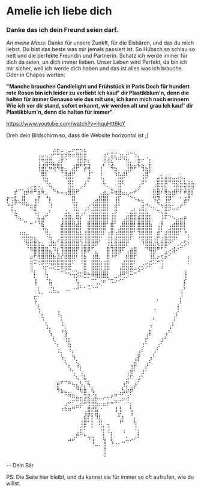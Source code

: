 # Amelie ich liebe dich
### Danke das ich dein Freund seien darf.

*An meine Maus:* Danke für unsere Zunkft, für die Eisbären, und das du mich liebst.
Du bist das beste was mir jemals passiert ist. So Hübsch so schlau so nett und die perfekte Freundin und Partnerin.
Schatz ich werde immer für dich da seien, un dich immer lieben. 
Unser Leben wird Perfekt, da bin ich mir sicher, weil ich werde dich
haben und das ist alles was ich brauche. Oder in Chapos worten:

**"Manche brauchen Candlelight und Frühstück in Paris
Doch für hundert rote Rosen bin ich leider zu verliebt
Ich kauf' dir Plastikblum'n, denn die halten für immer
Genauso wie das mit uns, ich kann mich noch erinnern
Wie ich vor dir stand, sofort erkannt, wir werden alt und grau
Ich kauf' dir Plastikblum'n, denn die halten für immer"**

https://www.youtube.com/watch?v=ihquHtt6IcY 

Dreh dein Bildschirm so, dass die Website horizontal ist ;)

⠀⠀⠀⠀⠀⠀⠀⠀⠀⠀⠀⠀⢀⣀⠀⠀⠀⣀⣀⣀⡀⠀⠀⠀⠀⠀⠀⠀⠀⠀⠀⠀⠀⠀⠀⠀⠀⠀⠀⠀⠀⠀⠀⠀⠀⠀⠀⠀⠀
⠀⠀⠀⠀⠀⠀⠀⠀⢀⣀⣀⢠⠿⠷⣭⣶⣯⣥⣶⣾⣿⠀⠀⠀⠀⢠⠖⣒⡒⢢⣄⡴⠒⢢⡀⠀⠀⠀⠀⠀⠀⠀⠀⠀⠀⠀⠀⠀⠀
⠀⠀⠀⠀⠀⠀⠀⠀⢸⠷⣾⣿⡀⢠⡿⠑⠀⠀⢸⣿⡿⡄⠀⠀⠀⢸⢼⣍⠙⠛⠙⢷⡀⠀⣷⠒⠈⡆⠀⠀⠀⠀⠀⠀⠀⠀⠀⠀⠀
⠀⠀⠀⠀⠀⠀⠀⠀⢸⣼⡟⣭⣻⢿⣧⡀⠀⣰⡿⠛⣫⣽⠀⠀⢠⠃⠈⢾⣄⠀⠀⢸⣷⡶⠓⢷⣄⡇⠀⠀⠀⠀⠀⠀⠀⠀⠀⠀⠀
⠀⠀⠀⠀⠀⠀⠀⠀⠈⣿⡏⠀⠈⠀⠙⣿⣴⡿⠁⠀⠁⢸⠂⠀⢸⠀⠀⠀⢫⣆⣰⡟⠁⠀⠀⢈⣿⠃⠀⠀⡀⠀⠀⠀⠀⠀⠀⠀⠀
⠀⠀⠀⠀⠀⠀⠀⠀⠀⠸⣷⠀⠀⠀⠀⠘⣿⡇⠀⠀⢀⡟⠀⠀⠘⡆⠀⠀⠀⣿⡏⠀⠀⠀⠀⣸⡏⠀⠀⣾⣿⣿⣿⣶⣾⡝⡆⣀⡀
⠀⠀⠀⠀⠀⢀⡠⣤⠤⡀⠈⢧⡀⠀⠀⠀⣻⡇⠀⣠⠞⠀⠀⠀⠀⠙⢄⡀⠀⣿⠁⠀⠀⠀⣰⠋⠀⠀⡰⣿⢿⣏⠀⠹⣷⣿⣿⣿⣿
⠀⠀⡞⠉⢱⡾⠾⠛⣷⠷⡀⠀⠙⠦⠤⢤⣿⣿⠟⠀⠀⠀⠀⠀⢀⣴⣀⠭⢶⣿⣤⣄⠤⠞⠁⠀⠀⠀⣿⣿⠎⢿⣦⣾⠟⠏⠾⣿⡇
⡖⢒⣇⡀⣿⠀⠀⢠⡟⠀⠘⡆⠀⠀⠀⠀⠀⣿⠀⠀⠀⠀⠀⣠⣿⣿⡇⠀⢰⡏⠀⠈⠑⠢⣄⡀⠀⠀⢻⡹⠀⢸⡿⠁⠀⠂⣰⡟⠀
⠱⣼⠋⠉⠛⠷⣤⣼⠁⠀⠀⢱⠀⠀⠀⠀⠀⢹⡇⠀⠀⡠⢺⣿⣿⣿⡇⠀⣼⠇⠀⠀⠀⠀⠀⣭⠲⢄⡀⠙⢦⣼⣧⠄⢀⡴⠋⠀⠀
⠀⠻⣆⠀⠀⠀⠈⢻⡄⠀⢀⠆⠀⠀⠀⣰⡄⠘⣷⢀⡜⠁⣾⣿⣿⣿⡇⢀⡿⠀⠀⠀⣴⣧⢸⣿⣧⠀⠉⠲⢄⣿⠋⠉⠉⠀⠀⠀⠀
⠀⠀⠙⢦⡀⠀⠀⠀⣧⣴⠋⠀⠀⠀⢠⣿⣿⡄⢿⡎⠀⢸⣿⣿⣿⣿⡇⢸⡇⠀⢀⣾⣿⣿⣾⣿⣿⡇⠀⠀⢸⠏⠑⠢⣀⣤⡶⠀⠀
⠀⠀⠀⠀⠈⠁⠒⠈⠙⣯⠀⠀⠀⠀⣼⣿⣿⣿⣼⡇⠀⣿⣿⣿⣿⣿⠃⣾⠃⢀⣿⣿⣿⡇⣿⣿⣿⣧⠀⢀⡿⠀⢀⣴⣿⣿⡇⠀⠀
⠀⠀⠀⢀⣀⠀⠀⠀⠀⠘⣷⠀⠀⠀⣿⣿⣿⣿⣟⡇⢠⣿⣿⣿⣿⡟⢀⣿⢀⣾⣿⣿⣿⠇⢿⣿⣿⣿⠀⣸⠇⢠⣾⣿⣿⠏⢣⠀⠀
⠀⠀⠀⠈⢿⣿⣦⣄⠀⠀⠘⣧⠀⢀⣿⣿⣿⣿⣿⣿⢸⣿⣿⣿⡿⠁⢸⡏⣸⣿⣿⣿⡟⠀⠸⣿⣿⣿⢀⡿⢠⣿⣿⣿⠏⠀⠀⡇⠀
⠀⠀⠀⠀⠈⢿⣿⣿⣷⣄⠀⣸⣷⠉⣿⣿⣿⣿⣿⢹⣸⣿⣿⡿⠁⠀⢸⣇⣿⣿⣿⡟⠀⠀⠀⠹⣿⣿⣼⢧⣿⣿⠟⠁⢀⢔⡫⠆⠀
⠀⠀⠀⠀⠀⠈⠻⣿⣿⣿⣿⣄⠹⡆⢹⣿⣿⣿⡟⢸⣿⡿⠋⡀⠀⠀⣿⢹⣿⣿⠏⢀⣴⣿⠀⠀⠙⢿⣿⠛⠋⢁⡠⣺⠔⠉⠀⠀⠀
⠀⠀⠀⠀⠀⠀⣠⠟⢿⣿⣿⣿⣧⣹⡜⣿⣿⣿⠇⢸⣧⠀⢰⣿⡀⠀⣿⠸⠟⠁⠀⣾⣿⡟⠀⠀⠀⢸⣇⡠⢖⡭⠊⠀⠀⠀⠀⡄⠀
⠀⠀⠀⠀⠀⠀⢾⠭⢒⡿⠿⢿⣿⣿⣿⣿⣿⠏⠀⠸⣿⠀⣿⣿⣷⢰⣿⠀⠀⠀⣼⣿⣿⠇⠀⢀⡤⣞⠭⠚⢹⠀⠀⠀⠀⠀⠀⠇⠀
⠀⠀⠀⠀⠀⠀⢸⡀⠀⠘⡏⠒⠪⠭⣛⡿⠯⣀⡀⠀⣿⠀⣿⣿⣿⣸⡿⠀⠀⢰⣿⣿⣿⠴⣪⠕⠊⠁⠀⠀⠚⠀⠀⠀⠀⠀⢀⠀⠀
⠀⠀⠀⠀⠀⠀⠀⡇⠀⠀⢳⠀⠀⠀⠀⠉⠑⢲⡪⠭⣛⡓⠿⢿⣿⣿⣇⠀⣀⠼⢛⡩⠒⠉⠀⠀⠀⠀⠀⠀⠀⠀⠀⠀⠀⠀⢸⠀⠀
⠀⠀⠀⠀⠀⠀⠀⢸⠀⠀⠈⣧⠀⠀⠀⠀⠀⠀⢣⠀⠀⠀⠉⢁⡐⠖⠈⠩⠔⠊⠁⠀⠀⠀⠀⠀⠀⠀⠀⠀⠀⠀⠀⠀⠀⠀⡎⠀⠀
⠀⠀⠀⠀⠀⠀⠀⠀⡆⠀⠀⠘⣆⠀⠀⢀⡀⠠⠼⠓⠂⠩⠑⠒⠈⠀⠀⠀⠀⠀⠀⠀⠀⠀⠀⠀⠀⠀⠀⠀⠀⠀⠀⠀⠀⢀⠇⠀⠀
⠀⠀⠀⠀⠀⠀⠀⣀⡙⠂⠀⠉⠉⠉⠀⠀⠀⠀⠀⠀⠀⠀⠀⠀⠀⠀⠀⠀⠀⠀⠀⠀⠀⠀⠀⠀⠀⠀⠀⠀⠀⠀⠀⠀⠀⢸⠀⠀⠀
⠀⠀⠀⠀⠀⠀⠀⢱⠀⠀⠀⠀⠀⠀⠀⠀⠀⠀⠀⠀⠀⠀⠀⠀⠀⠀⠀⠀⠀⠀⠀⠀⠀⠀⠀⠀⠀⠀⠀⠂⠀⠀⠀⠀⠀⡇⠀⠀⠀
⠀⠀⠀⠀⠀⠀⠀⠀⢇⠀⠀⠀⠀⠀⠀⠀⠀⠀⠀⠀⠀⠀⠀⠀⠀⠀⠀⠀⠀⠀⠀⠀⠀⠀⠀⠀⠀⠀⢀⠀⠀⠀⠀⠀⢸⠀⠀⠀⠀
⠀⠀⠀⠀⠀⠀⠀⠀⠘⡄⠀⠀⠀⢸⡀⠀⠀⠀⠀⠀⠀⠀⠀⠀⠀⠀⠀⠀⠀⠀⠀⠀⠀⠀⠀⠀⠀⠀⠀⠀⠀⠀⠀⠀⡎⠀⠀⠀⠀
⠀⠀⠀⠀⠀⠀⠀⠀⠀⠹⡀⠀⠀⠀⢇⠀⠀⠀⠀⠀⠀⠀⠀⠀⠀⠀⠀⠀⠀⠀⠀⠀⠀⠀⠀⠀⠀⠀⠃⠀⠀⠀⠀⡸⠀⠀⠀⠀⠀
⠀⠀⠀⠀⠀⠀⠀⠀⠀⠀⢱⡀⠀⠀⠘⡄⠀⠀⠀⠀⠀⠀⠀⠀⠀⠀⠀⠀⠀⠀⠀⠀⠀⠀⠀⠀⠀⠰⠀⠀⠀⠀⢠⠃⠀⠀⠀⠀⠀
⠀⠀⠀⠀⠀⠀⠀⠀⠀⠀⠀⢣⠀⠀⠘⣳⠀⠀⠀⠀⠀⠀⠀⠀⠀⠀⠀⠀⠀⠀⠀⠀⠀⠀⠀⠀⢀⡇⠀⠀⠀⢠⠃⠀⠀⠀⠀⠀⠀
⠀⠀⠀⠀⠀⠀⠀⠀⠀⠀⠀⠀⢇⠀⠀⢹⡆⠀⠀⠀⠀⠀⠀⠀⠀⠀⠀⠀⠀⠀⠀⠀⠀⠀⠀⠀⡞⠀⠀⠀⣰⠃⠀⠀⠀⠀⠀⠀⠀
⠀⠀⠀⠀⠀⠀⠀⠀⠀⠀⠀⠀⠈⠆⠀⠀⢷⠀⠀⠀⠀⠀⠀⠀⠀⠀⠀⠀⠀⠀⠀⠀⠀⠀⠀⡸⠁⠀⠀⡰⠁⠀⠀⠀⠀⠀⠀⠀⠀
⠀⠀⠀⠀⠀⠀⠀⠀⠀⠀⠀⠀⠀⠸⡄⠀⠘⡆⠀⠀⠀⠀⠀⠀⠀⠀⠀⠀⠀⠀⠀⠀⠀⠀⣰⠃⠀⠀⡰⠁⠀⠀⠀⠀⠀⠀⠀⠀⠀
⠀⠀⠀⠀⠀⠀⠀⠀⠀⠀⠀⠀⠀⠀⠱⡀⠀⠹⡀⠀⠀⠀⠀⠀⠀⠀⠀⠀⠀⠀⠀⠀⠀⢠⡏⠀⠀⡰⠁⠀⠀⠀⠀⠀⠀⠀⠀⠀⠀
⠀⠀⠀⠀⠀⠀⠀⠀⠀⠀⠀⠀⠀⠀⠀⠑⡄⠀⢱⡀⠀⠀⠀⠀⠀⠀⠀⠀⠀⠀⠀⠀⢠⡿⠀⠀⡰⠁⠀⠀⠀⠀⠀⠀⠀⠀⠀⠀⠀
⠀⠀⠀⠀⠀⠀⠀⠀⠀⠀⠀⠀⠀⠀⠀⠀⠘⢆⠀⢣⠀⠀⠀⠀⠀⠀⠀⠀⠀⠀⠀⢀⢾⠃⠀⣰⠃⠀⠀⠀⠀⠀⠀⠀⠀⠀⠀⠀⠀
⠀⠀⠀⠀⠀⠀⠀⠀⠀⠀⠀⠀⠀⠀⠀⠀⠀⠈⢦⠈⣧⠀⠀⠀⠀⠀⠀⠀⠀⠀⠀⣨⠏⠀⣰⠃⠀⠀⠀⠀⠀⠀⠀⠀⠀⠀⠀⠀⠀
⠀⠀⠀⠀⠀⠀⠀⠀⠀⠀⠀⠀⠀⡶⠋⠉⠓⢦⣄⢣⡈⢧⠀⠀⠀⠀⠀⠀⠀⠀⢰⡛⠀⣰⠁⠀⠀⠀⠀⠀⠀⠀⠀⠀⠀⠀⠀⠀⠀
⠀⠀⠀⠀⠀⠀⠀⠀⠀⠀⠀⠀⠀⠻⣦⣄⡀⠀⠙⢷⣷⠀⢧⠀⠀⠀⠀⠀⠀⢀⣣⡵⡾⠁⠀⠀⠀⠀⠀⠀⠀⠀⠀⠀⠀⠀⠀⠀⠀
⠀⠀⠀⠀⠀⠀⠀⠀⠀⠀⠀⠀⠀⠀⠀⠉⠛⠷⣦⣤⣹⣟⣈⣇⣀⡠⠤⠖⠛⠉⣁⣰⠁⠀⠀⠀⠀⠀⠀⠀⠀⠀⠀⠀⠀⠀⠀⠀⠀
⠀⠀⠀⠀⠀⠀⠀⠀⠀⠀⠀⠀⠀⠀⠀⣠⠖⠋⣉⣽⠿⢻⣿⣧⣤⣤⡶⠶⠛⠋⠁⠘⡄⠀⠀⠀⠀⠀⠀⠀⠀⠀⠀⠀⠀⠀⠀⠀⠀
⠀⠀⠀⠀⠀⠀⠀⠀⠀⠀⠀⠀⠀⠀⠰⠷⠶⠛⠉⠁⢀⣿⡞⣧⠐⠀⠀⠀⢸⢸⠀⠀⢣⠀⠀⠀⠀⠀⠀⠀⠀⠀⠀⠀⠀⠀⠀⠀⠀
⠀⠀⠀⠀⠀⠀⠀⠀⠀⠀⠀⠀⠀⠀⠀⠀⠀⠀⠀⠀⣜⡟⡇⢻⡆⠀⠀⠀⠀⠏⡄⠀⠘⡀⠀⠀⠀⠀⠀⠀⠀⠀⠀⠀⠀⠀⠀⠀⠀
⠀⠀⠀⠀⠀⠀⠀⠀⠀⠀⠀⠀⠀⠀⠀⠀⠀⠀⠀⢰⣿⠃⡇⠀⣿⠀⣀⠀⠀⠸⠃⠀⠀⢧⠀⠀⠀⠀⠀⠀⠀⠀⠀⠀⠀⠀⠀⠀⠀
⠀⠀⠀⠀⠀⠀⠀⠀⠀⠀⠀⠀⠀⠀⠀⠀⠀⠀⠀⣾⠏⠀⠃⠀⢸⡇⢸⠀⠀⠀⢀⠀⠀⠸⡀⠀⠀⠀⠀⠀⠀⠀⠀⠀⠀⠀⠀⠀⠀
⠀⠀⠀⠀⠀⠀⠀⠀⠀⠀⠀⠀⠀⠀⠀⠀⠀⢀⡾⠛⠦⣀⣀⠀⠀⡇⠈⡇⠀⠀⠈⡀⠀⢀⡇⠀⠀⠀⠀⠀⠀⠀⠀⠀⠀⠀⠀⠀⠀
⠀⠀⠀⠀⠀⠀⠀⠀⠀⠀⠀⠀⠀⠀⠀⠀⠚⠋⠀⠀⠀⠈⢸⠀⠀⢹⠀⢣⢀⡀⠤⠒⠊⠁⠀⠀⠀⠀⠀⠀⠀⠀⠀⠀⠀⠀⠀⠀⠀
⠀⠀⠀⠀⠀⠀⠀⠀⠀⠀⠀⠀⠀⠀⠀⠀⠀⠀⠀⠀⠀⠀⠀⠉⠁⢸⠀⠀⠀⠀⠀⠀⠀⠀⠀⠀⠀⠀⠀⠀⠀⠀⠀⠀⠀⠀⠀⠀⠀
⠀⠀⠀⠀⠀⠀⠀⠀⠀⠀⠀⠀⠀⠀⠀⠀⠀⠀⠀⠀⠀⠀⠀⠀⠀⢸⠀⠀⠀⠀⠀⠀⠀⠀⠀⠀⠀⠀⠀⠀⠀⠀⠀⠀⠀⠀⠀⠀⠀

-- Dein Bär

PS: 
Die Seite hier bleibt, und du kannst sie für immer so oft aufrufen, wie du willst.
